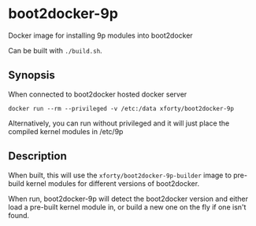 boot2docker-9p
==============

Docker image for installing 9p modules into boot2docker

Can be built with `./build.sh`.

Synopsis
--------

When connected to boot2docker hosted docker server

    docker run --rm --privileged -v /etc:/data xforty/boot2docker-9p

Alternatively, you can run without privileged and it will just place the compiled kernel modules in /etc/9p

Description
-----------

When built, this will use the `xforty/boot2docker-9p-builder` image to pre-build kernel modules for different versions of boot2docker.

When run, boot2docker-9p will detect the boot2docker version and either load a pre-built kernel module in, or build a new one on the
fly if one isn't found.
